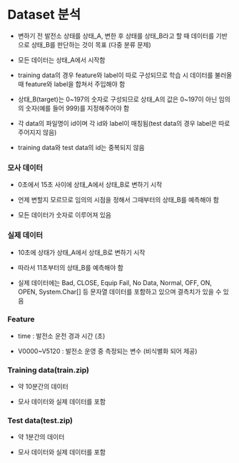 # Dataset 분석

- 변하기 전 발전소 상태를 상태\_A, 변한 후 상태를 상태\_B라고 할 때 데이터를 기반으로 상태\_B를 판단하는 것이 목표 (다중 분류 문제)
- 모든 데이터는 상태_A에서 시작함


- training data의 경우 feature와 label이 따로 구성되므로 학습 시 데이터를 불러올 때 feature와 label을 합쳐서 주입해야 함
- 상태\_B(target)는 0~197의 숫자로 구성되므로 상태\_A의 값은 0~197이 아닌 임의의 숫자(예를 들어 999)를 지정해주어야 함

  
- 각 data의 파일명이 id이며 각 id와 label이 매칭됨(test data의 경우 label은 따로 주어지지 않음)
- training data와 test data의 id는 중복되지 않음


### 모사 데이터

- 0초에서 15초 사이에 상태\_A에서 상태\_B로 변하기 시작

- 언제 변할지 모르므로 임의의 시점을 정해서 그때부터의 상태\_B를 예측해야 함

- 모든 데이터가 숫자로 이루어져 있음


### 실제 데이터

- 10초에 상태가 상태\_A에서 상태\_B로 변하기 시작
- 따라서 11초부터의 상태\_B를 예측해야 함

- 실제 데이터에는 Bad, CLOSE, Equip Fail, No Data, Normal, OFF, ON, OPEN, System.Char[] 등 문자열 데이터를 포함하고 있으며 결측치가 있을 수 있음


### Feature

- time : 발전소 운전 경과 시간 (초)

- V0000~V5120 : 발전소 운영 중 측정되는 변수 (비식별화 되어 제공)

  
### Training data(train.zip)

- 약 10분간의 데이터

- 모사 데이터와 실제 데이터를 포함
  
  

### Test data(test.zip)

- 약 1분간의 데이터

- 모사 데이터와 실제 데이터를 포함